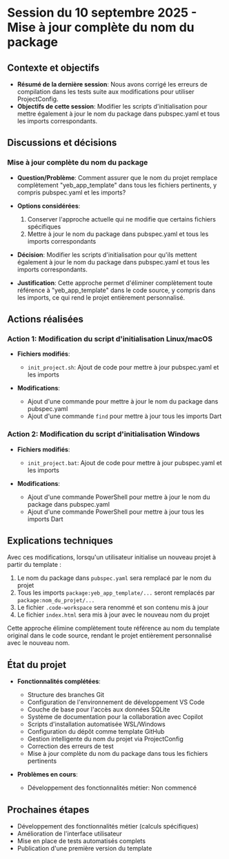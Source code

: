 # Session du 10 septembre 2025 - Mise à jour complète du nom du package

## Contexte et objectifs

- **Résumé de la dernière session**: Nous avons corrigé les erreurs de compilation dans les tests suite aux modifications pour utiliser ProjectConfig.
- **Objectifs de cette session**: Modifier les scripts d'initialisation pour mettre également à jour le nom du package dans pubspec.yaml et tous les imports correspondants.

## Discussions et décisions

### Mise à jour complète du nom du package

- **Question/Problème**: Comment assurer que le nom du projet remplace complètement "yeb_app_template" dans tous les fichiers pertinents, y compris pubspec.yaml et les imports?

- **Options considérées**:
  1. Conserver l'approche actuelle qui ne modifie que certains fichiers spécifiques
  2. Mettre à jour le nom du package dans pubspec.yaml et tous les imports correspondants

- **Décision**: Modifier les scripts d'initialisation pour qu'ils mettent également à jour le nom du package dans pubspec.yaml et tous les imports correspondants.

- **Justification**: Cette approche permet d'éliminer complètement toute référence à "yeb_app_template" dans le code source, y compris dans les imports, ce qui rend le projet entièrement personnalisé.

## Actions réalisées

### Action 1: Modification du script d'initialisation Linux/macOS

- **Fichiers modifiés**:
  - `init_project.sh`: Ajout de code pour mettre à jour pubspec.yaml et les imports

- **Modifications**:
  - Ajout d'une commande pour mettre à jour le nom du package dans pubspec.yaml
  - Ajout d'une commande `find` pour mettre à jour tous les imports Dart

### Action 2: Modification du script d'initialisation Windows

- **Fichiers modifiés**:
  - `init_project.bat`: Ajout de code pour mettre à jour pubspec.yaml et les imports

- **Modifications**:
  - Ajout d'une commande PowerShell pour mettre à jour le nom du package dans pubspec.yaml
  - Ajout d'une commande PowerShell pour mettre à jour tous les imports Dart

## Explications techniques

Avec ces modifications, lorsqu'un utilisateur initialise un nouveau projet à partir du template :

1. Le nom du package dans `pubspec.yaml` sera remplacé par le nom du projet
2. Tous les imports `package:yeb_app_template/...` seront remplacés par `package:nom_du_projet/...`
3. Le fichier `.code-workspace` sera renommé et son contenu mis à jour
4. Le fichier `index.html` sera mis à jour avec le nouveau nom du projet

Cette approche élimine complètement toute référence au nom du template original dans le code source, rendant le projet entièrement personnalisé avec le nouveau nom.

## État du projet

- **Fonctionnalités complétées**:
  - Structure des branches Git
  - Configuration de l'environnement de développement VS Code
  - Couche de base pour l'accès aux données SQLite
  - Système de documentation pour la collaboration avec Copilot
  - Scripts d'installation automatisée WSL/Windows
  - Configuration du dépôt comme template GitHub
  - Gestion intelligente du nom du projet via ProjectConfig
  - Correction des erreurs de test
  - Mise à jour complète du nom du package dans tous les fichiers pertinents

- **Problèmes en cours**:
  - Développement des fonctionnalités métier: Non commencé

## Prochaines étapes

- Développement des fonctionnalités métier (calculs spécifiques)
- Amélioration de l'interface utilisateur
- Mise en place de tests automatisés complets
- Publication d'une première version du template
